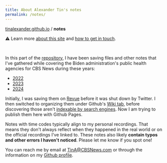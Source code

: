 ```yaml
---
title: About Alexander Tin's notes
permalink: /notes/
---
```


[tinalexander.github.io](https://tinalexander.github.io/) / **notes**

:warning: Learn more [about this site](https://tinalexander.github.io/notes/) and [how to get in touch](https://github.com/tinalexander#about-me). 

</br>

In this part of the [repository](https://github.com/tinalexander/tinalexander.github.io/), I have been saving files and other notes that I've gathered while covering the Biden administration's public health agencies for CBS News during these years:

- [2022](https://tinalexander.github.io/notes/2022/)
- [2023](https://tinalexander.github.io/notes/2023/)
- [2024](https://tinalexander.github.io/notes/2024/)

Initially, I was saving them on [Revue](https://help.twitter.com/en/using-twitter/revue) before it was shut down by Twitter. I then switched to organizing them under Github's [Wiki tab](https://github.com/tinalexander/notes/wiki), before discovering those aren't [indexable by search engines](https://docs.github.com/en/communities/documenting-your-project-with-wikis/about-wikis#:~:text=Note%3A%20Search,a%20public%20repository.). Now I am trying to publish them here with Github Pages.

Notes with time codes typically align to my personal recordings. That means they don't always reflect when they happened in the real world or on the official recordings I've linked to. These notes also likely **contain typos and other errors I haven't noticed**. Please let me know if you spot one!

You can reach me by email at [TinA@CBSNews.com](mailto:TinA@CBSNews.com) or through the information on my [Github profile](https://github.com/tinalexander). 
